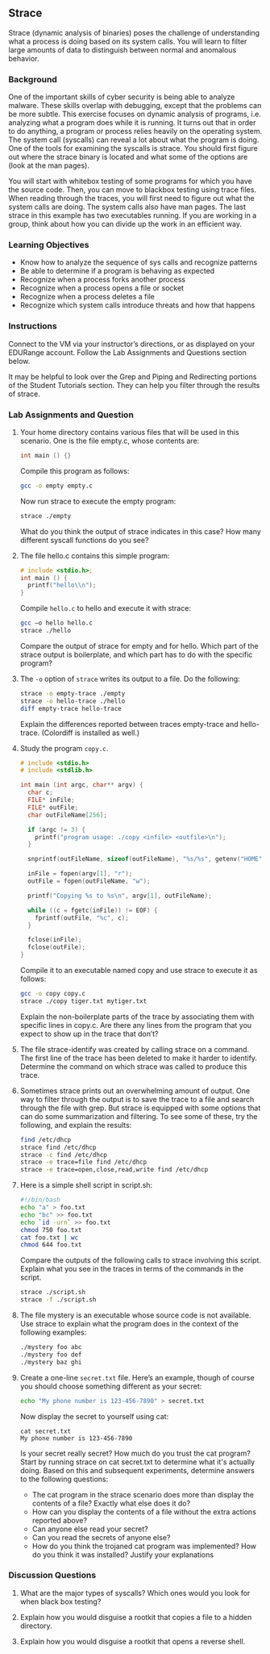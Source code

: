 ## Strace

Strace (dynamic analysis of binaries) poses the challenge of
understanding what a process is doing based on its system calls. You
will learn to filter large amounts of data to distinguish between normal
and anomalous behavior.

### Background

One of the important skills of cyber security is being able to analyze
malware. These skills overlap with debugging, except that the problems
can be more subtle. This exercise focuses on dynamic analysis of
programs, i.e. analyzing what a program does while it is running. It
turns out that in order to do anything, a program or process relies
heavily on the operating system. The system call (syscalls) can reveal a
lot about what the program is doing. One of the tools for examining the
syscalls is strace. You should first figure out where the strace binary
is located and what some of the options are (look at the man pages).

You will start with whitebox testing of some programs for which you have
the source code. Then, you can move to blackbox testing using trace
files. When reading through the traces, you will first need to figure
out what the system calls are doing. The system calls also have man
pages. The last strace in this example has two executables running. If
you are working in a group, think about how you can divide up the work
in an efficient way.

### Learning Objectives

* Know how to analyze the sequence of sys calls and recognize patterns
* Be able to determine if a program is behaving as expected
* Recognize when a process forks another process
* Recognize when a process opens a file or socket
* Recognize when a process deletes a file
* Recognize which system calls introduce threats and how that happens

### Instructions

Connect to the VM via your instructor’s directions, or as displayed on
your EDURange account. Follow the Lab Assignments and Questions section
below.

It may be helpful to look over the Grep and Piping and Redirecting
portions of the Student Tutorials section. They can help you filter
through the results of strace.

### Lab Assignments and Question

1.
    Your home directory contains various files that will be used in this
scenario. One is the file empty.c, whose contents are:
    ```c
    int main () {}
    ```
    Compile this program as follows:
    ```sh
    gcc -o empty empty.c
    ```
    Now run strace to execute the empty program:
    ```sh
    strace ./empty
    ```
    What do you think the output of strace indicates in this case? How many different syscall functions do you see?

2. 
    The file hello.c contains this simple program:
    ```c
    # include <stdio.h>;
    int main () {
      printf("hello\\n");
    }
    ```
    Compile `hello.c` to hello and execute it with strace:
    ```sh
    gcc –o hello hello.c
    strace ./hello
    ```
    Compare the output of strace for empty and for hello. Which part of the
strace output is boilerplate, and which part has to do with the specific
program?

3.
    The `-o` option of `strace` writes its output to a file. Do the
following:
    ```sh
    strace -o empty-trace ./empty
    strace -o hello-trace ./hello
    diff empty-trace hello-trace
    ```
    Explain the differences reported between traces empty-trace and
hello-trace. (Colordiff is installed as well.)

4.
    Study the program `copy.c`.
    ```c
    # include <stdio.h>
    # include <stdlib.h>

    int main (int argc, char** argv) {
      char c;
      FILE* inFile;
      FILE* outFile;
      char outFileName[256];

      if (argc != 3) {
        printf("program usage: ./copy <infile> <outfile>\n");
      }

      snprintf(outFileName, sizeof(outFileName), "%s/%s", getenv("HOME"), argv[2]);

      inFile = fopen(argv[1], "r");
      outFile = fopen(outFileName, "w");

      printf("Copying %s to %s\n", argv[1], outFileName);

      while ((c = fgetc(inFile)) != EOF) {
        fprintf(outFile, "%c", c);
      }

      fclose(inFile);
      fclose(outFile);
    }
    ```
    Compile it to an executable named copy and use strace to execute it as
follows:
    ```sh
    gcc -o copy copy.c
    strace ./copy tiger.txt mytiger.txt
    ```

    Explain the non-boilerplate parts of the trace by associating them with
    specific lines in copy.c. Are there any lines from the program that you
    expect to show up in the trace that don’t?

5. The file strace-identify was created by calling strace on a command.
The first line of the trace has been deleted to make it harder to
identify. Determine the command on which strace was called to produce
this trace.

6. Sometimes strace prints out an overwhelming amount of output. One way
to filter through the output is to save the trace to a file and search
through the file with grep. But strace is equipped with some options
that can do some summarization and filtering. To see some of these, try
the following, and explain the results:
    ```sh
    find /etc/dhcp
    strace find /etc/dhcp
    strace -c find /etc/dhcp
    strace -e trace=file find /etc/dhcp
    strace -e trace=open,close,read,write find /etc/dhcp
    ```

7. Here is a simple shell script in script.sh:
    ``` sh
    #!/bin/bash
    echo "a" > foo.txt
    echo "bc" >> foo.txt
    echo `id -urn` >> foo.txt
    chmod 750 foo.txt
    cat foo.txt | wc
    chmod 644 foo.txt
    ```
    Compare the outputs of the following calls to strace involving this script.
    Explain what you see in the traces in terms of the commands in the script.
    ```sh
    strace ./script.sh
    strace -f ./script.sh
    ```

8.
    The file mystery is an executable whose source code is not available.
    Use strace to explain what the program does in the context of the following examples:
    ```sh
    ./mystery foo abc
    ./mystery foo def
    ./mystery baz ghi
    ```

9.
    Create a one-line `secret.txt` file.
    Here’s an example, though of course you should choose something different as your secret:
    ```sh
    echo "My phone number is 123-456-7890" > secret.txt
    ```
    Now display the secret to yourself using cat:
    ```
    cat secret.txt
    My phone number is 123-456-7890
    ```
    Is your secret really secret? How much do you trust the cat program?
    Start by running strace on cat secret.txt to determine what it's actually doing.
    Based on this and subsequent experiments, determine answers to the following questions:
    * The cat program in the strace scenario does more than display the contents of a file? Exactly what else does it do?
    * How can you display the contents of a file without the extra actions
reported above?
    * Can anyone else read your secret?
    * Can you read the secrets of anyone else?
    * How do you think the trojaned cat program was implemented? How do you
think it was installed? Justify your explanations

### Discussion Questions

1. What are the major types of syscalls? Which ones would you look for
when black box testing?

2. Explain how you would disguise a rootkit that copies a file to a
hidden directory.

3. Explain how you would disguise a rootkit that opens a reverse shell.


